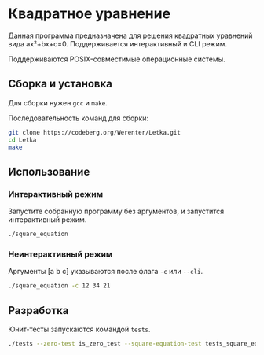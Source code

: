 # Квадратное уравнение

Данная программа предназначена для решения квадратных уравнений вида
ax²+bx+c=0. Поддерживается интерактивный и CLI режим.

Поддерживаются POSIX-совместимые операционные системы.

## Сборка и установка

Для сборки нужен `gcc` и `make`.

Последовательность команд для сборки:
```bash
git clone https://codeberg.org/Werenter/Letka.git
cd Letka
make
```

## Использование

### Интерактивный режим

Запустите собранную программу без аргументов, и запустится интерактивный режим.

```bash
./square_equation
```

### Неинтерактивный режим

Аргументы [a b c] указываются после флага `-c` или `--cli`.

```bash
./square_equation -c 12 34 21
```

## Разработка

Юнит-тесты запускаются командой `tests`.

```bash
./tests --zero-test is_zero_test --square-equation-test tests_square_equation
```
